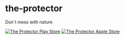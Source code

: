 # the-protector
Don´t mess with nature

[![The Protector Play Store](https://i.imgur.com/YIeI1BU.png?1)](https://play.google.com/store/apps/details?id=mx.itesm.dragon)
[![The Protector Apple Store](https://i.imgur.com/tpr48fa.png%22)](https://apps.apple.com/mx/app/gaia-the-protector/id1384681442)

